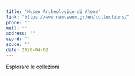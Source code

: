 ```yaml
---
title: "Museo Archeologico di Atene"
link: "https://www.namuseum.gr/en/collections/"
phone: ""
mail: ""
address: ""
coord: ""
souce: ""
date: 2020-04-02
---
```


Esplorare le collezioni

